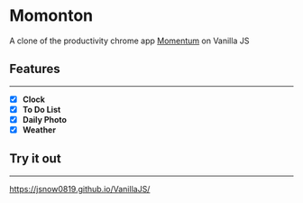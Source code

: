 # Momonton
A clone of the productivity chrome app [Momentum][Momentumlink] on Vanilla JS

[Momentumlink]: https://momentumdash.com/ "Go Momentum"


## Features
- - -
- [X] **Clock**   
- [X] **To Do List**   
- [X] **Daily Photo**   
- [X] **Weather**   

## Try it out
- - -
https://jsnow0819.github.io/VanillaJS/
